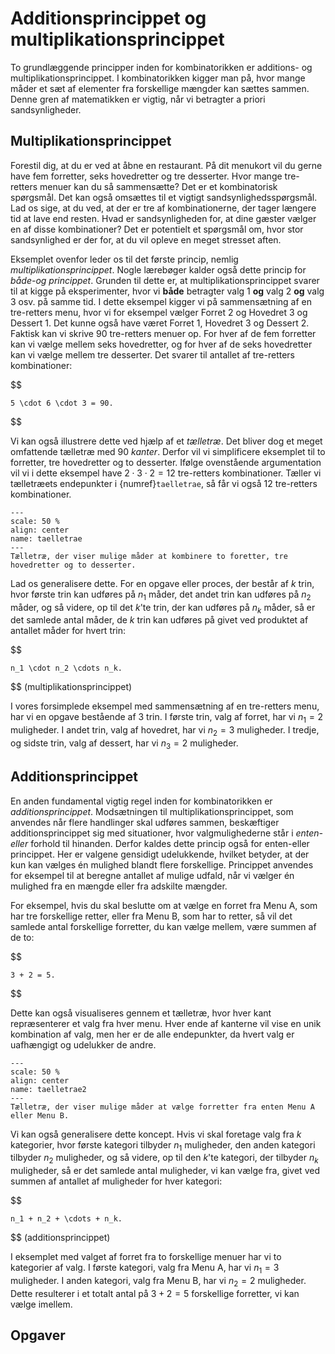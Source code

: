 # Additionsprincippet og multiplikationsprincippet

To grundlæggende principper inden for kombinatorikken er additions- og multiplikationsprincippet. I kombinatorikken kigger man på, hvor mange måder et sæt af elementer fra forskellige mængder kan sættes sammen. Denne gren af matematikken er vigtig, når vi betragter a priori sandsynligheder.


## Multiplikationsprincippet

Forestil dig, at du er ved at åbne en restaurant. På dit menukort vil du gerne have fem forretter, seks hovedretter og tre desserter. Hvor mange tre-retters menuer kan du så sammensætte? Det er et kombinatorisk spørgsmål. Det kan også omsættes til et vigtigt sandsynlighedsspørgsmål. Lad os sige, at du ved, at der er tre af kombinationerne, der tager længere tid at lave end resten. Hvad er sandsynligheden for, at dine gæster vælger en af disse kombinationer? Det er potentielt et spørgsmål om, hvor stor sandsynlighed er der for, at du vil opleve en meget stresset aften.

Eksemplet ovenfor leder os til det første princip, nemlig *multiplikationsprincippet*. Nogle lærebøger kalder også dette princip for *både-og princippet*. Grunden til dette er, at multiplikationsprincippet svarer til at kigge på eksperimenter, hvor vi **både** betragter valg 1 **og** valg 2 **og** valg 3 osv. på samme tid. I dette eksempel kigger vi på sammensætning af en tre-retters menu, hvor vi for eksempel vælger Forret 2 og Hovedret 3 og Dessert 1. Det kunne også have været Forret 1, Hovedret 3 og Dessert 2. Faktisk kan vi skrive 90 tre-retters menuer op. For hver af de fem forretter kan vi vælge mellem seks hovedretter, og for hver af de seks hovedretter kan vi vælge mellem tre desserter. Det svarer til antallet af tre-retters kombinationer:

$$

    5 \cdot 6 \cdot 3 = 90.

$$

Vi kan også illustrere dette ved hjælp af et *tælletræ*. Det bliver dog et meget omfattende tælletræ med 90 *kanter*. Derfor vil vi simplificere eksemplet til to forretter, tre hovedretter og to desserter. Ifølge ovenstående argumentation vil vi i dette eksempel have $2\cdot3\cdot2 = 12$ tre-retters kombinationer. Tæller vi tælletræets endepunkter i {numref}`taelletrae`, så får vi også 12 tre-retters kombinationer.

```{figure} tælletræ.png
---
scale: 50 %
align: center
name: taelletrae
---
Tælletræ, der viser mulige måder at kombinere to foretter, tre hovedretter og to desserter.
```

Lad os generalisere dette. For en opgave eller proces, der består af $k$ trin, hvor første trin kan udføres på $n_1$ måder, det andet trin kan udføres på $n_2$ måder, og så videre, op til det $k$'te trin, der kan udføres på $n_k$ måder, så er det samlede antal måder, de $k$ trin kan udføres på givet ved produktet af antallet måder for hvert trin:

$$

    n_1 \cdot n_2 \cdots n_k.

$$ (multiplikationsprincippet)

I vores forsimplede eksempel med sammensætning af en tre-retters menu, har vi en opgave bestående af 3 trin. I første trin, valg af forret, har vi $n_1 = 2$ muligheder. I andet trin, valg af hovedret, har vi $n_2 = 3$ muligheder. I tredje, og sidste trin, valg af dessert, har vi $n_3 = 2$ muligheder. 


## Additionsprincippet

En anden fundamental vigtig regel inden for kombinatorikken er *additionsprincippet*. Modsætningen til multiplikationsprincippet, som anvendes når flere handlinger skal udføres sammen, beskæftiger additionsprincippet sig med situationer, hvor valgmulighederne står i *enten-eller* forhold til hinanden. Derfor kaldes dette princip også for enten-eller princippet. Her er valgene gensidigt udelukkende, hvilket betyder, at der kun kan vælges én mulighed blandt flere forskellige. Princippet anvendes for eksempel til at beregne antallet af mulige udfald, når vi vælger én mulighed fra en mængde eller fra adskilte mængder.

For eksempel, hvis du skal beslutte om at vælge en forret fra Menu A, som har tre forskellige retter, eller fra Menu B, som har to retter, så vil det samlede antal forskellige forretter, du kan vælge mellem, være summen af de to:

$$

    3 + 2 = 5.

$$

Dette kan også visualiseres gennem et tælletræ, hvor hver kant repræsenterer et valg fra hver menu. Hver ende af kanterne vil vise en unik kombination af valg, men her er de alle endepunkter, da hvert valg er uafhængigt og udelukker de andre.

```{figure} tælletræ2.png
---
scale: 50 %
align: center
name: taelletrae2
---
Tælletræ, der viser mulige måder at vælge forretter fra enten Menu A eller Menu B.
```

Vi kan også generalisere dette koncept. Hvis vi skal foretage valg fra $k$ kategorier, hvor første kategori tilbyder $n_1$ muligheder, den anden kategori tilbyder $n_2$ muligheder, og så videre, op til den $k$'te kategori, der tilbyder $n_k$ muligheder, så er det samlede antal muligheder, vi kan vælge fra, givet ved summen af antallet af muligheder for hver kategori:

$$

    n_1 + n_2 + \cdots + n_k.

$$ (additionsprincippet)

I eksemplet med valget af forret fra to forskellige menuer har vi to kategorier af valg. I første kategori, valg fra Menu A, har vi $n_1 = 3$ muligheder. I anden kategori, valg fra Menu B, har vi $n_2 = 2$ muligheder. Dette resulterer i et totalt antal på $3+2 = 5$ forskellige forretter, vi kan vælge imellem. 

## Opgaver
